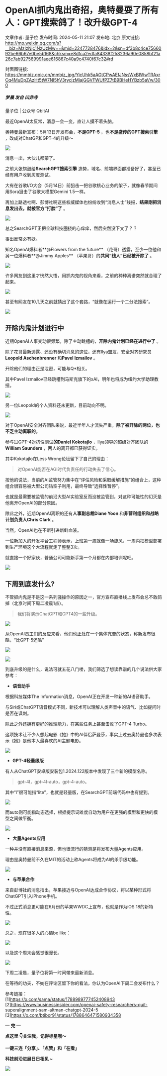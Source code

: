 # OpenAI抓内鬼出奇招，奥特曼耍了所有人：GPT搜索鸽了！改升级GPT-4

文章作者: 量子位
发布时间: 2024-05-11 21:07
发布地: 北京
原文链接: http://mp.weixin.qq.com/s?__biz=MzIzNjc1NzUzMw==&mid=2247728476&idx=2&sn=df3b8c4ce7566092be66b67e0be5b168&chksm=e8dfca2edfa84338f258236a90e0858bf21a26c7ab927569991aee616867c40a9c4740f67c32#rd

封面图链接: https://mmbiz.qpic.cn/mmbiz_jpg/YicUhk5aAGtCPwAEfJNssWxBIWwTRAxrCq4MuDpZAzHt5tW7NI5hV3rycjzMiajGGVFWUfPZ7tB9BHeHYBzb5aVw/300

##### 梦晨 发自 凹非寺  
量子位 | 公众号 QbitAI

最近OpenAI太反常，消息一会一变，直让人摸不着头脑。

奥特曼最新宣布：5月13日开发布会，**不是GPT-5** ，也**不是盛传的GPT搜索引擎** ，改成对ChatGP和GPT-4的升级～

![](https://mmbiz.qpic.cn/mmbiz_png/YicUhk5aAGtCPwAEfJNssWxBIWwTRAxrCv557tj5ibQgJDOmuclicSqwuzCSxeXV3E5WMlx03KNoiaXfO4ia9KYsiaeQ/640?wx_fmt=png&from=appmsg)

消息一出，大伙儿都蒙了。

之前大张旗鼓给**SearchGPT搜索引擎** 造势，域名、前端界面都准备好了，甚至已经有用户收到灰度测试。

大有在谷歌I/O大会（5月14日）前狙击一把谷歌核心业务的架子，就像春节期间用Sora狙击了谷歌大模型Gemini 1.5一样。

再加上路透社啊、彭博社啊这些权威媒体也纷纷收到“消息人士”线报，**结果刚把消息发出去，就被官方“打脸”了** 。

![](https://mmbiz.qpic.cn/mmbiz_png/YicUhk5aAGtCPwAEfJNssWxBIWwTRAxrC5ZBWicRShjpRv2sPwTmFER6fdtiawF2ic3EDTz0VcmxtD33sYwCBrS78g/640?wx_fmt=png&from=appmsg)

总之SearchGPT正把全球科技圈挠的心痒痒，然后突然没下文了？？

事出反常必有妖。

知名OpenAI爆料者**@Flowers from the future** （花哥）透露，至少一位他和另一位爆料者**@Jimmy Apples**
（苹果哥）的**共同“线人”已经被开除了** 。

![](https://mmbiz.qpic.cn/mmbiz_png/YicUhk5aAGtCPwAEfJNssWxBIWwTRAxrCKjT1uZ8UQ20uRkBqNQsJs7XnrEvf7Jjr3NkSyOI7lXUib7Zp2HW2ORQ/640?wx_fmt=png&from=appmsg)

许多网友到这里才恍然大悟，用抓内鬼的视角来看，之前的种种离谱突然就合理了起来。‍‍‍‍‍‍

![](https://mmbiz.qpic.cn/mmbiz_png/YicUhk5aAGtCPwAEfJNssWxBIWwTRAxrC5rYicHxJd7BV2OLqo2LI0FHHITahcOU9JOlr8cFiaYotv31zricuN2XEQ/640?wx_fmt=png&from=appmsg)

甚至有网友在10几天之前就猜出了这个套路，“就像在运行一个二分法搜索”。‍‍‍‍‍‍‍‍‍

![](https://mmbiz.qpic.cn/mmbiz_jpg/YicUhk5aAGtCPwAEfJNssWxBIWwTRAxrCr95D6gF7J6icjc6tTTwbOSBKRvm2k9Zh6ztH9FibSB44aZibVhtJNKcBQ/640?wx_fmt=jpeg&from=appmsg)

## 开除内鬼计划进行中

近期OpenAI人事变动很频繁，除了主动跳槽的，**开除内鬼计划已经在进行中了** 。

除了花哥最新透露、还没有确切消息的这位，还有Ilya盟友、安全对齐研究员**Leopold Aschenbrenner** 和**Pavel
Izmailov** 。

开除他们的理由正是泄密，可能与Q*相关。

其中Pavel Izmailov已经跳槽到马斯克旗下的xAI，明年也将成为纽约大学助理教授。

![](https://mmbiz.qpic.cn/mmbiz_png/YicUhk5aAGtCPwAEfJNssWxBIWwTRAxrCbEfFH9JJgicwF4Rboib4JBgGSXvk186haNOGHBlribYFD69nekvMOLgCA/640?wx_fmt=png&from=appmsg)

另一位Leopold的个人资料还未更新，目前动向不明。

![](https://mmbiz.qpic.cn/mmbiz_png/YicUhk5aAGtCPwAEfJNssWxBIWwTRAxrCefI3d4zcCiczvtSecBzY5ib7AJ0fUTxm1yXsozL5Wicyia1y5eY1iaibH8KA/640?wx_fmt=png&from=appmsg)

对于OpenAI安全对齐团队来说，最近半年人才流失严重，**除了被开除的两位，也不乏主动离职的。**

参与过GPT-4对抗性测试**的Daniel Kokotajlo** ，Ilya领导的超级对齐团队的**William Saunders**
，两人的离开都已获得证实。

其中Kokotajlo在Less Wrong论坛留下了自己的理由：

> 对OpenAI能否在AGI时代负责任的行动失去了信心。

按他的说法，当前的AI监管努力集中在“评估风险和采取缓解措施”的组合上，这种组合很容易被大型公司钻空子利用，最终导致“选择性暂停”。

也就是最需要被监管的前沿大型AI实验室反而没被监管到，对这种可能性的幻灭是他离开OpenAI的部分原因。

除此之外，近期OpenAI离职的还有**人事副总裁Diane Yoon** 和**非营利组织和战略计划负责人Chris Clark** 。

当然，OpenAI也在不断引进新鲜血液。

一位新加入的开发平台工程师表示，上班第一周就像一场旋风，一周内把模型部署到生产环境这个大流程就走了整整3次。

就直接一个好家伙，普通公司可能新手第一个月都在内部培训呢吧。

![](https://mmbiz.qpic.cn/mmbiz_png/YicUhk5aAGtCPwAEfJNssWxBIWwTRAxrCQ4912BOKhyLCtXrxngeEGxZngmEjDhbqwhfwiawpDGiagibqoHFHEJgHA/640?wx_fmt=png&from=appmsg)

## 下周到底发什么?

不管抓内鬼是不是这一系列骚操作的原因之一，官方宣布直播线上发布会总不敢鸽掉（北京时间下周二凌晨1点）。

> 我们将演示ChatGPT和GPT4的一些升级。

![](https://mmbiz.qpic.cn/mmbiz_png/YicUhk5aAGtCPwAEfJNssWxBIWwTRAxrCdEftZbkntFrII90wJLlfPFjYCuhIcrQsUEw8DBlq8wrZOQgJnibkapQ/640?wx_fmt=png&from=appmsg)

从OpenAI员工们的反应来看，他们也正处在一个集体亢奋的状态，称新发布很酷，“比GPT-5还酷”

![](https://mmbiz.qpic.cn/mmbiz_png/YicUhk5aAGtCPwAEfJNssWxBIWwTRAxrCcficsNxD9IgeoiaOETVicmYwfxRtJeKG8pcssVeHaQia0yCszRnSre6CAA/640?wx_fmt=png&from=appmsg)

![](https://mmbiz.qpic.cn/mmbiz_png/YicUhk5aAGtCPwAEfJNssWxBIWwTRAxrCZaCPicPZt4tTb78uclFp4F5oR0gZH1jyYI16uX6aCfje9NSaL828ia5Q/640?wx_fmt=png&from=appmsg)

到底升级的是什么，说法可就五花八门喽，我们筛选了想读靠谱的几个说法供大家参考：

  * **语音助手**

根据科技媒体The Information消息，OpenAI正在开发一种新的AI语音助手。

与Siri或ChatGPT语音模式不同，新技术可以理解人类声音中的语气、比如提问时是否在讽刺。‍‍‍‍‍‍

除此之外还拥有更好的推理能力，在某些任务上甚至击败了GPT-4 Turbo。

这项技术让不少人想起电影《她》中的AI伴侣萨曼莎，事实上过去奥特曼也多次表示《她》是他本人最喜欢的AI主题电影。

![](https://mmbiz.qpic.cn/mmbiz_png/YicUhk5aAGtCPwAEfJNssWxBIWwTRAxrCI9wmYDShmObkFq0sSPdfxm6OI69umFALoMXdNL79Box1LCibhP5A4aA/640?wx_fmt=png&from=appmsg)

  * **GPT-4轻量级版**

有人从ChatGPT安卓版安装包1.2024.122版本中发现了三个新的模型名称。

> gpt-4l，gpt-4l-auto，gpt-4-auto。

其中“l”很可能指“lite”，也就是轻量版，在SearchGPT前端代码中也有提到。

![](https://mmbiz.qpic.cn/mmbiz_png/YicUhk5aAGtCPwAEfJNssWxBIWwTRAxrCqYWsZvFeR8NUE1qfuVpeRh3IpMgg5w5gOnacdc16yGUTaejLHU47JQ/640?wx_fmt=png&from=appmsg)

而auto则可能指动态选择，根据提示词难度自动为用户在更强的模型和更快的模型之间做平衡。

![](https://mmbiz.qpic.cn/mmbiz_png/YicUhk5aAGtCPwAEfJNssWxBIWwTRAxrCRHiaGB2oavWSSOyQA2Yh0nOr7ppzCZN8x83D440jeniaTcp0gws6Q3iag/640?wx_fmt=png&from=appmsg)

  * **大量Agents应用**

一种并没有直接消息来源，但也很流行的猜测是将发布大量Agents应用。

理由是奥特曼前不久在MIT的活动上称Agents将成为AI的杀手级功能。

![](https://mmbiz.qpic.cn/mmbiz_png/YicUhk5aAGtCPwAEfJNssWxBIWwTRAxrCaj0KDDwiab26kG3Hm3QnZ0grx1rFnC5oliajPTRLGlsAoCDib5SLO0DyA/640?wx_fmt=png&from=appmsg)

  * **与苹果合作**

来自彭博社的消息指出，苹果接近与OpenAI达成合作协议，将以某种形式将ChatGPT引入iPhone手机。

不过正式消息更可能在6月份的苹果WWDC上宣布，也就是作为iOS 18的新特性。

![](https://mmbiz.qpic.cn/mmbiz_png/YicUhk5aAGtCPwAEfJNssWxBIWwTRAxrCCpVpUvicqdACP39HURY6VcGgJCTHAU2WVNDX6Libz8zic9PxmicibT475YQ/640?wx_fmt=png&from=appmsg)

总之，现在很多人的心情be like：

![](https://mmbiz.qpic.cn/mmbiz_png/YicUhk5aAGtCPwAEfJNssWxBIWwTRAxrC1g4f4zzxwBNhRBUGOpcmdkH1QJvJ3XUzs8oFT9mZteXUL4sqt7Qiang/640?wx_fmt=png&from=appmsg)

以及这个周末会感觉很漫长。

![](https://mmbiz.qpic.cn/mmbiz_png/YicUhk5aAGtCPwAEfJNssWxBIWwTRAxrCb8tgK0hhMibT5IFMAH4lRwJUBA3s3gsibkXeLQ2LeyVwiaQYDHH1sPL1w/640?wx_fmt=png&from=appmsg)

下周二凌晨，量子位将第一时间带来最新消息。

在等待的功夫，不妨在评论区留下你的看法，你认为OpenAI下周二会发布什么？

参考链接：  
[1]https://x.com/sama/status/1788989777452408943  
[2]https://www.businessinsider.com/openai-safety-researchers-quit-
superalignment-sam-altman-chatgpt-2024-5  
[3]https://x.com/btibor91/status/1788646471580934358

— **完** —

**点这里 👇关注我，记得标星哦～**

**一键三连「分享」、「点赞」和「在看」**

**科技前沿进展日日相见 ~**

![](https://mmbiz.qpic.cn/mmbiz_svg/g9RQicMD01M0tYoRQT2cMQRmPS5ZDyrrfzeksiay90KaDzlGBH61icqHxmgFKfvfXtVuwTHV740CDLAaXU1LIfZyoJEpYKcRIiaE/640?wx_fmt=svg)

